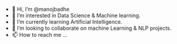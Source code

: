 - 👋 Hi, I’m @manojbadhe
- 👀 I’m interested in Data Science & Machine learning.
- 🌱 I’m currently learning Artificial Intelligence.
- 💞️ I’m looking to collaborate on machine Learning & NLP projects.
- 📫 How to reach me ...

<!---
manojbadhe/manojbadhe is a ✨ special ✨ repository because its `README.md` (this file) appears on your GitHub profile.
You can click the Preview link to take a look at your changes.
--->

